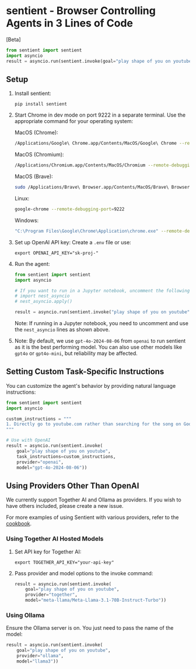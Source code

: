 # sentient - Browser Controlling Agents in 3 Lines of Code

[Beta]

```python
from sentient import sentient
import asyncio
result = asyncio.run(sentient.invoke(goal="play shape of you on youtube"))
```

## Setup

1. Install sentient:
   ```
   pip install sentient
   ```

2. Start Chrome in dev mode on port 9222 in a separate terminal. Use the appropriate command for your operating system:

   MacOS (Chrome):
   ```bash
   /Applications/Google\ Chrome.app/Contents/MacOS/Google\ Chrome --remote-debugging-port=9222 --guest
   ```

   MacOS (Chromium):
   ```bash
   /Applications/Chromium.app/Contents/MacOS/Chromium --remote-debugging-port=9222 --guest
   ```

   MacOS (Brave):
   ```bash
   sudo /Applications/Brave\ Browser.app/Contents/MacOS/Brave\ Browser --remote-debugging-port=9222 --guest
   ```

   Linux:
   ```bash
   google-chrome --remote-debugging-port=9222
   ```

   Windows:
   ```bash
   "C:\Program Files\Google\Chrome\Application\chrome.exe" --remote-debugging-port=9222
   ```

3. Set up OpenAI API key:
   Create a `.env` file or use:
   ```
   export OPENAI_API_KEY="sk-proj-"
   ```

4. Run the agent:
   ```python
   from sentient import sentient
   import asyncio

   # If you want to run in a Jupyter notebook, uncomment the following two lines:
   # import nest_asyncio
   # nest_asyncio.apply()

   result = asyncio.run(sentient.invoke("play shape of you on youtube"))
   ```

   Note: If running in a Jupyter notebook, you need to uncomment and use the `nest_asyncio` lines as shown above.

5. Note: By default, we use `gpt-4o-2024-08-06` from `openai` to run sentient as it is the best performing model. You can also use other models like `gpt4o` or `gpt4o-mini`, but reliability may be affected.

## Setting Custom Task-Specific Instructions

You can customize the agent's behavior by providing natural language instructions:

```python
from sentient import sentient
import asyncio

custom_instructions = """
1. Directly go to youtube.com rather than searching for the song on Google!
"""

# Use with OpenAI
result = asyncio.run(sentient.invoke(
    goal="play shape of you on youtube",
    task_instructions=custom_instructions,
    provider="openai",
    model="gpt-4o-2024-08-06"))
```

## Using Providers Other Than OpenAI

We currently support Together AI and Ollama as providers. If you wish to have others included, please create a new issue.

For more examples of using Sentient with various providers, refer to the [cookbook](cookbook.py).

### Using Together AI Hosted Models

1. Set API key for Together AI:
   ```
   export TOGETHER_API_KEY="your-api-key"
   ```

2. Pass provider and model options to the invoke command:
   ```python
   result = asyncio.run(sentient.invoke(
       goal="play shape of you on youtube",
       provider="together",
       model="meta-llama/Meta-Llama-3.1-70B-Instruct-Turbo"))
   ```

### Using Ollama

Ensure the Ollama server is on. You just need to pass the name of the model:

```python
result = asyncio.run(sentient.invoke(
    goal="play shape of you on youtube",
    provider="ollama",
    model="llama3"))
```
